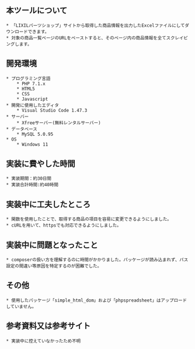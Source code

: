 ## 本ツールについて
	* 「LIXILパーツショップ」サイトから取得した商品情報を出力したExcelファイルにしてダウンロードできます。
	* 対象の商品一覧ページのURLをペーストすると、そのページ内の商品情報を全てスクレイピングします。

## 開発環境
	* プログラミング言語
		* PHP 7.1.x
		* HTML5
		* CSS
		* Javascript
	* 開発に使用したエディタ
		* Visual Studio Code 1.47.3
	* サーバー
		* Xfreeサーバー(無料レンタルサーバー)
	* データベース
		* MySQL 5.0.95
	* OS
		* Windows 11

## 実装に費やした時間
	* 実装期間：約30日間
	* 実装合計時間:約40時間

## 実装中に工夫したところ
	* 関数を使用したことで、取得する商品の項目を容易に変更できるようにしました。
	* cURLを用いて、httpsでも対応できるようにしました。

## 実装中に問題となったこと
	* composerの扱い方を理解するのに時間がかかりました。パッケージが読み込まれず、パス設定の間違い等原因を特定するのが困難でした。

## その他
	* 使用したパッケージ「simple_html_dom」および「phpspreadsheet」はアップロードしていません。

## 参考資料又は参考サイト
	* 実装中に控えていなかったため不明
